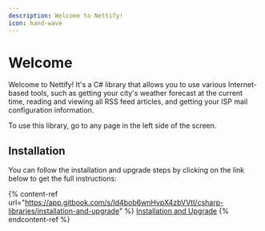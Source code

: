 ```yaml
---
description: Welcome to Nettify!
icon: hand-wave
---
```


# Welcome

Welcome to Nettify! It's a C# library that allows you to use various Internet-based tools, such as getting your city's weather forecast at the current time, reading and viewing all RSS feed articles, and getting your ISP mail configuration information.

To use this library, go to any page in the left side of the screen.

## Installation

You can follow the installation and upgrade steps by clicking on the link below to get the full instructions:

{% content-ref url="https://app.gitbook.com/s/Id4bob6wnHvpX4zbVVtI/csharp-libraries/installation-and-upgrade" %}
[Installation and Upgrade](https://app.gitbook.com/s/Id4bob6wnHvpX4zbVVtI/csharp-libraries/installation-and-upgrade)
{% endcontent-ref %}
